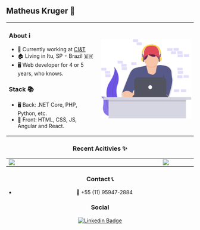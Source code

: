 ## Matheus Kruger 🐐

<center>
  <table border="0">
    <tr><td>
      
### About ℹ
- 🔭 Currently working at <a target="_blank" href="https://ciandt.com/br/pt-br">CI&T</a>  
- 🏠 Living in Itu, SP - Brazil 🇧🇷  
- 🖥 Web developer for 4 or 5 years, who knows.  

### Stack 📚
- 🖥 Back: .NET Core, PHP, Python, etc.
- 🎯 Front: HTML, CSS, JS, Angular and React.

</td>
<td>
  <img width="400px" align="right"  src="./code.svg" />
</td></tr>
  </table>  

### Recent Acitivies ✨
<table>
  <tr>
      <td><img width="400px" align="left" src="https://github-readme-stats.vercel.app/api/top-langs/?username=mathkruger&hide=html&layout=compact&theme=radical" /> </td>
      <td><img width="440px" align="left" src="https://github-readme-stats.vercel.app/api?username=mathkruger&theme=radical&show_icons=true" /></td>
  </tr>  
</table>

### Contact 📞
- 📱 +55 (11) 95947-2884

### Social
[![Linkedin Badge](https://img.shields.io/badge/-LinkedIn-blue?style=for-the-badge&logo=Linkedin&logoColor=white&link=https:https://www.linkedin.com/in/matheus-carvalho-83a68016a/)](https://www.linkedin.com/in/mathkruger/)

</center>
